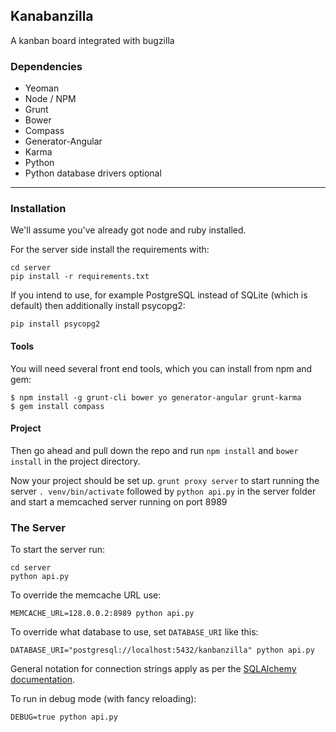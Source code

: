 ## Kanabanzilla
A kanban board integrated with bugzilla

### Dependencies

 - Yeoman
  - Node / NPM
  - Grunt
  - Bower
  - Compass
  - Generator-Angular
  - Karma
 - Python
 - Python database drivers optional

- - - - - - -

### Installation
We'll assume you've already got node and ruby installed.

For the server side install the requirements with:

    cd server
    pip install -r requirements.txt
    
If you intend to use, for example PostgreSQL instead of SQLite (which is default) then additionally install psycopg2:

    pip install psycopg2

#### Tools
You will need several front end tools, which you can install from npm and gem:
```shell
$ npm install -g grunt-cli bower yo generator-angular grunt-karma
$ gem install compass
```

#### Project
Then go ahead and pull down the repo and run `npm install` and `bower install` in the project directory.

Now your project should be set up.
  `grunt proxy server` to start running the server
  `. venv/bin/activate` followed by `python api.py` in the server folder
  and start a memcached server running on port 8989


### The Server

To start the server run:

    cd server
    python api.py

To override the memcache URL use:

    MEMCACHE_URL=128.0.0.2:8989 python api.py
    
To override what database to use, set `DATABASE_URI` like this:

    DATABASE_URI="postgresql://localhost:5432/kanbanzilla" python api.py

General notation for connection strings apply as per the [SQLAlchemy documentation](http://docs.sqlalchemy.org/en/rel_0_8/core/engines.html).

To run in debug mode (with fancy reloading):

    DEBUG=true python api.py
